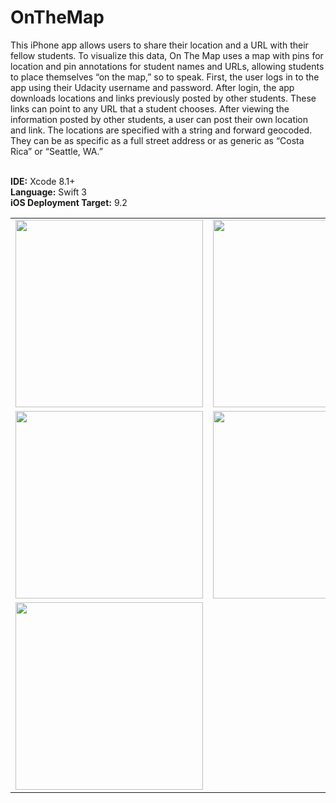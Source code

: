# OnTheMap

This iPhone app allows users to share their location and a URL with their fellow students. To visualize this data, On The Map uses a map with pins for location and pin annotations for student names and URLs, allowing students to place themselves “on the map,” so to speak. 
First, the user logs in to the app using their Udacity username and password. After login, the app downloads locations and links previously posted by other students. These links can point to any URL that a student chooses.
After viewing the information posted by other students, a user can post their own location and link. The locations are specified with a string and forward geocoded. They can be as specific as a full street address or as generic as “Costa Rica” or “Seattle, WA.”


<br><b>IDE:</b> Xcode 8.1+
<br><b>Language:</b> Swift 3
<br><b>iOS Deployment Target:</b> 9.2
<table>
<tr>
<td>
<kbd>
<img src="https://bennyspr.com/img/github/onTheMap/Simulator_Screen_Shot_1.png" width="300">
</kbd>
</td>
<td>
<kbd>
<img src="https://bennyspr.com/img/github/onTheMap/Simulator_Screen_Shot_2.png" width="300">
</kbd>
</td>
</tr>
<tr>
<td>
<kbd>
<img src="https://bennyspr.com/img/github/onTheMap/Simulator_Screen_Shot_3.png" width="300">
</kbd>
</td>
<td>
<kbd>
<img src="https://bennyspr.com/img/github/onTheMap/Simulator_Screen_Shot_4.png" width="300">
</kbd>
</td>
</tr>
<tr>
<td>
<kbd>
<img src="https://bennyspr.com/img/github/onTheMap/Simulator_Screen_Shot_5.png" width="300">
</kbd>
</td>
</tr>
</table>
